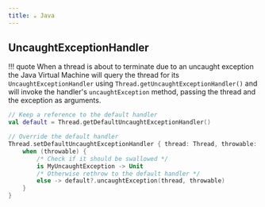 ```yaml
---
title: ☕ Java
---
```


## UncaughtExceptionHandler

!!! quote
	When a thread is about to terminate due to an uncaught exception the Java Virtual Machine will query the thread for its `UncaughtExceptionHandler` using `Thread.getUncaughtExceptionHandler()` and will invoke the handler's `uncaughtException` method, passing the thread and the exception as arguments.

```kotlin
// Keep a reference to the default handler
val default = Thread.getDefaultUncaughtExceptionHandler()

// Override the default handler
Thread.setDefaultUncaughtExceptionHandler { thread: Thread, throwable: Throwable ->
    when (throwable) {
        /* Check if it should be swallowed */
        is MyUncaughtException -> Unit
        /* Otherwise rethrow to the default handler */
        else -> default?.uncaughtException(thread, throwable)
    }
}
```
